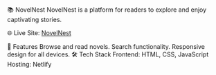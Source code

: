 📚 NovelNest
NovelNest is a platform for readers to explore and enjoy captivating stories.

🌐 Live Site: [NovelNest](https://novelnestt.netlify.app)

🚀 Features
Browse and read novels.
Search functionality.
Responsive design for all devices.
🛠️ Tech Stack
Frontend: HTML, CSS, JavaScript
Hosting: Netlify
